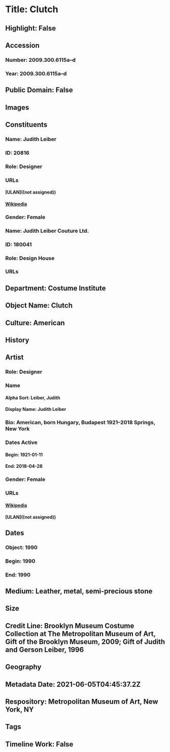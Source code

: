 # Title: Clutch
## Highlight: False
## Accession
### Number: 2009.300.6115a–d
### Year: 2009.300.6115a–d
## Public Domain: False
## Images
## Constituents
### Name: Judith Leiber
### ID: 20816
### Role: Designer
### URLs
#### [ULAN]((not assigned))
#### [Wikipedia](https://www.wikidata.org/wiki/Q6303531)
### Gender: Female
### Name: Judith Leiber Couture Ltd.
### ID: 180041
### Role: Design House
### URLs
## Department: Costume Institute
## Object Name: Clutch
## Culture: American
## History
## Artist
### Role: Designer
### Name
#### Alpha Sort: Leiber, Judith
#### Display Name: Judith Leiber
### Bio: American, born Hungary, Budapest 1921–2018 Springs, New York
### Dates Active
#### Begin: 1921-01-11
#### End: 2018-04-28
### Gender: Female
### URLs
#### [Wikipedia](https://www.wikidata.org/wiki/Q6303531)
#### [ULAN]((not assigned))
## Dates
### Object: 1990
### Begin: 1990
### End: 1990
## Medium: Leather, metal, semi-precious stone
## Size
## Credit Line: Brooklyn Museum Costume Collection at The Metropolitan Museum of Art, Gift of the Brooklyn Museum, 2009; Gift of Judith and Gerson Leiber, 1996
## Geography
## Metadata Date: 2021-06-05T04:45:37.2Z
## Respository: Metropolitan Museum of Art, New York, NY
## Tags
## Timeline Work: False